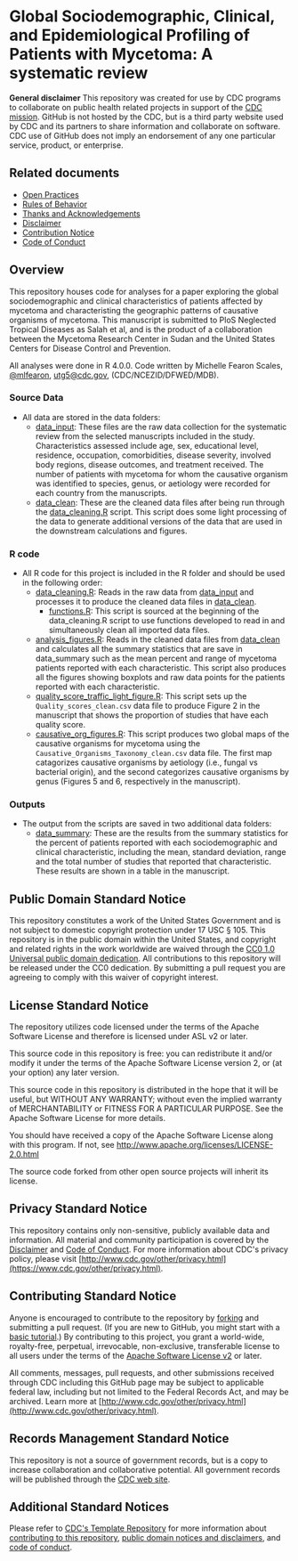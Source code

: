 # Global Sociodemographic, Clinical, and Epidemiological Profiling of Patients with Mycetoma: A systematic review

**General disclaimer** This repository was created for use by CDC programs to collaborate on public health related projects in support of the [CDC mission](https://www.cdc.gov/about/cdc/#cdc_about_cio_mission-our-mission).  GitHub is not hosted by the CDC, but is a third party website used by CDC and its partners to share information and collaborate on software. CDC use of GitHub does not imply an endorsement of any one particular service, product, or enterprise. 

## Related documents

* [Open Practices](open_practices.md)
* [Rules of Behavior](rules_of_behavior.md)
* [Thanks and Acknowledgements](thanks.md)
* [Disclaimer](DISCLAIMER.md)
* [Contribution Notice](CONTRIBUTING.md)
* [Code of Conduct](code-of-conduct.md)

## Overview

This repository houses code for analyses for a paper exploring the global sociodemographic and clinical characteristics of patients affected by mycetoma and characteristing the geographic patterns of causative organisms of mycetoma. This manuscript is submitted to PloS Neglected Tropical Diseases as Salah et al, and is the product of a collaboration between the Mycetoma Research Center in Sudan and the United States Centers for Disease Control and Prevention. 

All analyses were done in R 4.0.0. Code written by Michelle Fearon Scales, [@mlfearon](https://github.com/mlfearon), utg5@cdc.gov, (CDC/NCEZID/DFWED/MDB).

### Source Data
 - All data are stored in the data folders:
   - [data_input](https://github.com/CDCgov/mycetoma-systematic-review-2024/tree/main/data_input): These files are the raw data collection for the systematic review from the selected manuscripts included in the study. Characteristics assessed include age, sex, educational level, residence, occupation, comorbidities, disease severity, involved body regions, disease outcomes, and treatment received. The number of patients with mycetoma for whom the causative organism was identified to species, genus, or aetiology were recorded for each country from the manuscripts.
   - [data_clean](https://github.com/CDCgov/mycetoma-systematic-review-2024/tree/main/data_clean): These are the cleaned data files after being run through the [data_cleaning.R](https://github.com/CDCgov/mycetoma-systematic-review-2024/blob/main/R/data_cleaning.R) script. This script does some light processing of the data to generate additional versions of the data that are used in the downstream calculations and figures.

### R code
 - All R code for this project is included in the R folder and should be used in the following order:
   - [data_cleaning.R](https://github.com/CDCgov/mycetoma-systematic-review-2024/blob/main/R/data_cleaning.R): Reads in the raw data from [data_input](https://github.com/CDCgov/mycetoma-systematic-review-2024/tree/main/data_input) and processes it to produce the cleaned data files in [data_clean](https://github.com/CDCgov/mycetoma-systematic-review-2024/tree/main/data_clean).
     - [functions.R](https://github.com/CDCgov/mycetoma-systematic-review-2024/blob/main/R/functions.R): This script is sourced at the beginning of the data_cleaning.R script to use functions developed to read in and simultaneously clean all imported data files.
   - [analysis_figures.R](https://github.com/CDCgov/mycetoma-systematic-review-2024/blob/main/R/analysis_figures.R): Reads in the cleaned data files from [data_clean](https://github.com/CDCgov/mycetoma-systematic-review-2024/tree/main/data_clean) and calculates all the summary statistics that are save in data_summary such as the mean percent and range of mycetoma patients reported with each characteristic. This script also produces all the figures showing boxplots and raw data points for the patients reported with each characteristic.
   - [quality_score_traffic_light_figure.R](https://github.com/CDCgov/mycetoma-systematic-review-2024/blob/main/R/quality_score_traffic_light_fig.R): This script sets up the `Quality_scores_clean.csv` data file to produce Figure 2 in the manuscript that shows the proportion of studies that have each quality score.
   - [causative_org_figures.R](https://github.com/CDCgov/mycetoma-systematic-review-2024/blob/main/R/causative_org_figures.R): This script produces two global maps of the causative organisms for mycetoma using the `Causative_Organisms_Taxonomy_clean.csv` data file. The first map catagorizes causative organisms by aetiology (i.e., fungal vs bacterial origin), and the second categorizes causative organisms by genus (Figures 5 and 6, respectively in the manuscript).

### Outputs
 - The output from the scripts are saved in two additional data folders: 
   - [data_summary](https://github.com/CDCgov/mycetoma-systematic-review-2024/tree/main/data_summary): These are the results from the summary statistics for the percent of patients reported with each sociodemographic and clinical characteristic, including the mean, standard deviation, range and the total number of studies that reported that characteristic. These results are shown in a table in the manuscript.
  
## Public Domain Standard Notice
This repository constitutes a work of the United States Government and is not
subject to domestic copyright protection under 17 USC § 105. This repository is in
the public domain within the United States, and copyright and related rights in
the work worldwide are waived through the [CC0 1.0 Universal public domain dedication](https://creativecommons.org/publicdomain/zero/1.0/).
All contributions to this repository will be released under the CC0 dedication. By
submitting a pull request you are agreeing to comply with this waiver of
copyright interest.

## License Standard Notice
The repository utilizes code licensed under the terms of the Apache Software
License and therefore is licensed under ASL v2 or later.

This source code in this repository is free: you can redistribute it and/or modify it under
the terms of the Apache Software License version 2, or (at your option) any
later version.

This source code in this repository is distributed in the hope that it will be useful, but WITHOUT ANY
WARRANTY; without even the implied warranty of MERCHANTABILITY or FITNESS FOR A
PARTICULAR PURPOSE. See the Apache Software License for more details.

You should have received a copy of the Apache Software License along with this
program. If not, see http://www.apache.org/licenses/LICENSE-2.0.html

The source code forked from other open source projects will inherit its license.

## Privacy Standard Notice
This repository contains only non-sensitive, publicly available data and
information. All material and community participation is covered by the
[Disclaimer](DISCLAIMER.md)
and [Code of Conduct](code-of-conduct.md).
For more information about CDC's privacy policy, please visit [http://www.cdc.gov/other/privacy.html](https://www.cdc.gov/other/privacy.html).

## Contributing Standard Notice
Anyone is encouraged to contribute to the repository by [forking](https://help.github.com/articles/fork-a-repo)
and submitting a pull request. (If you are new to GitHub, you might start with a
[basic tutorial](https://help.github.com/articles/set-up-git).) By contributing
to this project, you grant a world-wide, royalty-free, perpetual, irrevocable,
non-exclusive, transferable license to all users under the terms of the
[Apache Software License v2](http://www.apache.org/licenses/LICENSE-2.0.html) or
later.

All comments, messages, pull requests, and other submissions received through
CDC including this GitHub page may be subject to applicable federal law, including but not limited to the Federal Records Act, and may be archived. Learn more at [http://www.cdc.gov/other/privacy.html](http://www.cdc.gov/other/privacy.html).

## Records Management Standard Notice
This repository is not a source of government records, but is a copy to increase
collaboration and collaborative potential. All government records will be
published through the [CDC web site](http://www.cdc.gov).

## Additional Standard Notices
Please refer to [CDC's Template Repository](https://github.com/CDCgov/template) for more information about [contributing to this repository](https://github.com/CDCgov/template/blob/main/CONTRIBUTING.md), [public domain notices and disclaimers](https://github.com/CDCgov/template/blob/main/DISCLAIMER.md), and [code of conduct](https://github.com/CDCgov/template/blob/main/code-of-conduct.md).

